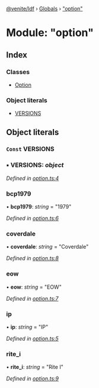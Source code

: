 [@venite/ldf](../README.md) › [Globals](../globals.md) › ["option"](_option_.md)

# Module: "option"

## Index

### Classes

* [Option](../classes/_option_.option.md)

### Object literals

* [VERSIONS](_option_.md#const-versions)

## Object literals

### `Const` VERSIONS

### ▪ **VERSIONS**: *object*

*Defined in [option.ts:4](https://github.com/gbj/venite/blob/0e61e49/ldf/src/option.ts#L4)*

###  bcp1979

• **bcp1979**: *string* = "1979"

*Defined in [option.ts:6](https://github.com/gbj/venite/blob/0e61e49/ldf/src/option.ts#L6)*

###  coverdale

• **coverdale**: *string* = "Coverdale"

*Defined in [option.ts:8](https://github.com/gbj/venite/blob/0e61e49/ldf/src/option.ts#L8)*

###  eow

• **eow**: *string* = "EOW"

*Defined in [option.ts:7](https://github.com/gbj/venite/blob/0e61e49/ldf/src/option.ts#L7)*

###  ip

• **ip**: *string* = "IP"

*Defined in [option.ts:5](https://github.com/gbj/venite/blob/0e61e49/ldf/src/option.ts#L5)*

###  rite_i

• **rite_i**: *string* = "Rite I"

*Defined in [option.ts:9](https://github.com/gbj/venite/blob/0e61e49/ldf/src/option.ts#L9)*
